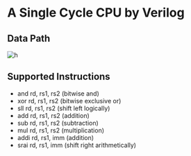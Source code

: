 # A Single Cycle CPU by Verilog
## Data Path
![h](https://user-images.githubusercontent.com/52776608/170581149-9e05844f-d834-4dfa-86ee-ca111352d836.png)
## Supported Instructions
* and rd, rs1, rs2 (bitwise and)
* xor rd, rs1, rs2 (bitwise exclusive or)
* sll rd, rs1, rs2 (shift left logically)
* add rd, rs1, rs2 (addition)
* sub rd, rs1, rs2 (subtraction)
* mul rd, rs1, rs2 (multiplication)
* addi rd, rs1, imm (addition)
* srai rd, rs1, imm (shift right arithmetically)
